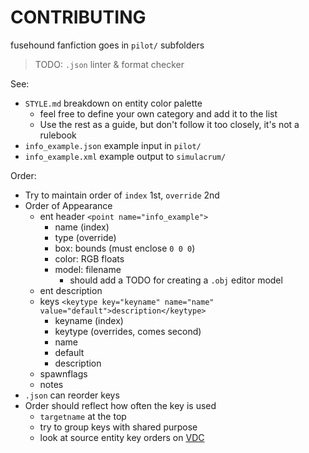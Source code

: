 # CONTRIBUTING

fusehound fanfiction goes in `pilot/` subfolders

> TODO: `.json` linter & format checker

See:
 * `STYLE.md` breakdown on entity color palette
   - feel free to define your own category and add it to the list
   - Use the rest as a guide, but don't follow it too closely, it's not a rulebook
 * `info_example.json` example input in `pilot/`
 * `info_example.xml` example output to `simulacrum/`

Order:
 - Try to maintain order of `index` 1st, `override` 2nd
 - Order of Appearance
   * ent header
     `<point name="info_example">`
     - name (index)
     - type (override)
     - box: bounds (must enclose `0 0 0`)
     - color: RGB floats
     - model: filename
       * should add a TODO for creating a `.obj` editor model
   * ent description
   * keys
     `<keytype key="keyname" name="name" value="default">description</keytype>`
     - keyname (index)
     - keytype (overrides, comes second)
     - name
     - default
     - description
   * spawnflags
   * notes
 - `.json` can reorder keys
 - Order should reflect how often the key is used
   * `targetname` at the top
   * try to group keys with shared purpose
   * look at source entity key orders on [VDC](https://developer.valvesoftware.com/wiki/List_of_Team_Fortress_2_Entities)